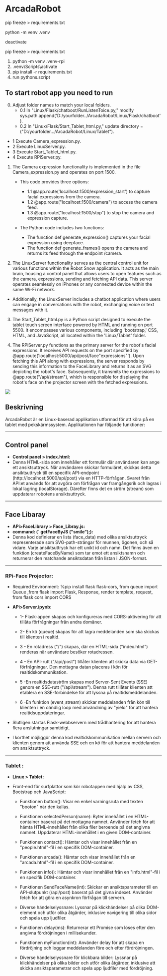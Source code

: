 # ArcadaRobot
pip freeze > requirements.txt

python -m venv .venv

deactivate

pip freeze > requirements.txt
1.  python -m venv .venv-rpi
2.  .venv\Scripts\activate
3.  pip install -r requirements.txt
4. run pythons.script

## To start robot app you need to run 
0. Adjust folder names to match your local folders.
   - 0.1 In "Linux/Flask/chatboot/RunListenToice.py," modify sys.path.append('D:/yourfolder../ArcadaRobot/Linux/Flask/chatboot').
   - 0.2 In "Linux/Flask/Start_Tablet_html.py," update directory = ("D:/yourfolder.../ArcadaRobot/Linux/Tablet").

- 1 Execute Camera_expression.py.
- 2 Execute LinuxServer.py.
- 3 Execute Start_Tablet_html.py.
- 4 Execute RPiServer.py.

1. The Camera expression functionality is implemented in the file Camera_expression.py and operates on port 1500.
   - This code provides three options:
     - 1.1 @app.route('localhost:1500/expression_start') to capture facial expressions from the camera.
     - 1.2 @app.route("localhost:1500/camera") to access the camera feed.
     - 1.3 @app.route("localhost:1500/stop") to stop the camera and expression capture.

   - The Python code includes two functions:
     - The function def generate_expression() captures your facial expression using deepface.
     - The function def generate_frames() opens the camera and returns its feed through the endpoint /camera.


2. The LinuxServer functionality serves as the central control unit for various functions within the Robot Snow application. It acts as the main brain, housing a control panel that allows users to open features such as the camera, expressions, sending and fetching API data. This server operates seamlessly on iPhones or any connected device within the same Wi-Fi network.

- Additionally, the LinuxServer includes a chatbot application where users can engage in conversations with the robot, exchanging voice or text messages with it.

3. The Start_Tablet_html.py is a Python script designed to execute the tablet touch screen interface powered by HTML and running on port 5500. It encompasses various components, including 'bootstrap,' CSS, HTML, and JavaScript, all located within the 'Linux/Tablet' folder.

4. The RPiServer.py functions as the primary server for the robot's facial expressions. It receives API requests on the port specified by @app.route('localhost:5000/api/post/face"expressions"'). Upon fetching this API along with expressions, the server responds by sending this information to the FaceLibrary and returns it as an SVG depicting the robot's face. Subsequently, it transmits the expressions to @app.route("/api/stream"), which is responsible for displaying the robot's face on the projector screen with the fetched expressions.





![](images/digram.png)
## Beskrivning
ArcadaRobot är en Linux-baserad applikation utformad för att köra på en tablet med pekskärmssystem. Applikationen har följande funktioner:


----------------------------------------------------------------------------------------------------------------
## Control panel
- **Control panel > index.html:** 
- Denna HTML-sida som innehåller ett formulär där användaren kan ange ett ansiktsuttryck. När användaren skickar formuläret, skickas detta ansiktsuttryck till en specifik API-endpoint (http://localhost:5000/api/post) via en HTTP-förfrågan. Svaret från API:et används för att avgöra om förfrågan var framgångsrik och lagras i lokal lagring (localStorage). Därefter finns det en ström (stream) som uppdaterar robotens ansiktsuttryck.
----------------------------------------------------------------------------------------------------------------
## Face Libaray
- **APi>FaceLibrary > Face_Libray.js:** 
- **command: (`	getFaceByJS ("smile");):**
- Denna kod definierar en lista (face_data) med olika ansiktsuttryck representerade som SVG-path-strängar för munnen, ögonen, och så vidare. Varje ansiktsuttryck har ett unikt id och namn. Det finns även en funktion (createFaceByName) som tar emot ett ansiktsnamn och returnerar den matchande ansiktsdatan från listan i JSON-format.
--------------------------------------------------------------------------------------------------------
### RPi-Face Projector:
- Required Environment:
%pip install flask flask-cors, from queue import Queue ,from flask import Flask, Response, render template, request, from flask cors import CORS

- **APi>Server.ipynb:** 
   - 1- Flask-appen skapas och konfigureras med CORS-aktivering för att tillåta förfrågningar från andra domäner.

   - 2- En kö (queue) skapas för att lagra meddelanden som ska skickas till klienten i realtid.

   - 3 - En rotadress ("/") skapas, där en HTML-sida ("index.html") renderas när användare besöker rotadressen.

    - 4 - En API-rutt ("/api/post") tillåter klienten att skicka data via GET-förfrågningar. Den mottagna datan placeras i kön för realtidskommunikation.

    - 5 -En realtidsdataström skapas med Server-Sent Events (SSE) genom en SSE-rutt ("/api/stream"). Denna rutt tillåter klienten att etablera en SSE-förbindelse för att lyssna på realtidsmeddelanden.

    - 6 -En funktion (event_stream) skickar meddelanden från kön till klienten i en oändlig loop med användning av "yield" för att hantera realtidsuppdateringar.

-  Slutligen startas Flask-webbservern med trådhantering för att hantera flera anslutningar samtidigt.

- I korthet möjliggör denna kod realtidskommunikation mellan servern och klienten genom att använda SSE och en kö för att hantera meddelanden om ansiktsuttryck.
--------------------------------------------------------------------------------------------------------
<!-- API.ipynb -->
### Tablet :
- **Linux > Tablet:** 

- Front-end för surfplattor som kör robotappen med hjälp av CSS, Bootstrap och JavaScript:
  -  Funktionen button():
        Visar en enkel varningsruta med texten "booton" när den kallas.

  -  Funktionen selectedPerson(name):
        Byter innehållet i en HTML-container baserat på det mottagna namnet.
        Använder fetch för att hämta HTML-innehållet från olika filer beroende på det angivna namnet.
        Uppdaterar HTML-innehållet i en given DOM-container.

  -  Funktionen contact():
        Hämtar och visar innehållet från en "people.html"-fil i en specifik DOM-container.

   - Funktionen arcada():
        Hämtar och visar innehållet från en "arcada.html"-fil i en specifik DOM-container.

  -  Funktionen info():
        Hämtar och visar innehållet från en "info.html"-fil i en specifik DOM-container.

  -  Funktionen SendFaceName(int):
        Skickar en ansiktsparameter till en API-slutpunkt (/api/post) baserat på det givna indexet.
        Använder fetch för att göra en asynkron förfrågan till servern.

   - Diverse händelselyssnare:
        Lyssnar på klickhändelser på olika DOM-element och utför olika åtgärder, inklusive navigering till olika sidor och spela upp ljudfiler.

  -  Funktionen delay(ms):
        Returnerar ett Promise som löses efter den angivna fördröjningen i millisekunder.

  -  Funktionen myFunction(int):
        Använder delay för att skapa en fördröjning och loggar meddelanden före och efter fördröjningen.

   - Diverse händelselyssnare för klickbara bilder:
        Lyssnar på klickhändelser på olika bilder och utför olika åtgärder, inklusive att skicka ansiktsparametrar och spela upp ljudfiler med fördröjning.

